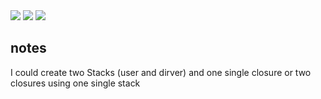 <img src="https://img.shields.io/github/last-commit/nahuelmol/gortsocket"/>
<img src="https://img.shields.io/github/languages/code-size/nahuelmol/gortsocket"/>
<img src="https://img.shields.io/github/languages/top/nahuelmol/gortsocket"/>


## notes

I could create two Stacks (user and dirver) and one single closure or two closures using one single stack
